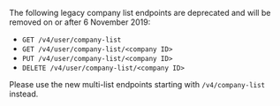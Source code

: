 The following legacy company list endpoints are deprecated and will be removed on or after 6 November 2019:

- `GET /v4/user/company-list`
- `GET /v4/user/company-list/<company ID>`
- `PUT /v4/user/company-list/<company ID>`
- `DELETE /v4/user/company-list/<company ID>`

Please use the new multi-list endpoints starting with `/v4/company-list` instead.
